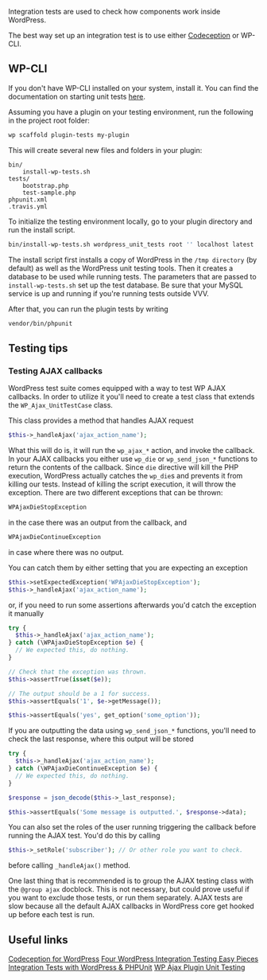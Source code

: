 Integration tests are used to check how components work inside WordPress.

The best way set up an integration test is to use either [Codeception]((https://codeception.com/for/wordpress)) or WP-CLI.

## WP-CLI

If you don't have WP-CLI installed on your system, install it. You can find the documentation on starting unit tests [here](https://make.wordpress.org/cli/handbook/plugin-unit-tests/).

Assuming you have a plugin on your testing environment, run the following in the project root folder:

```bash
wp scaffold plugin-tests my-plugin
```
This will create several new files and folders in your plugin:

```
bin/
    install-wp-tests.sh
tests/
    bootstrap.php
    test-sample.php
phpunit.xml
.travis.yml
```

To initialize the testing environment locally, go to your plugin directory and run the install script.

```bash
bin/install-wp-tests.sh wordpress_unit_tests root '' localhost latest
```

The install script first installs a copy of WordPress in the `/tmp directory` (by default) as well as the WordPress unit testing tools. Then it creates a database to be used while running tests. The parameters that are passed to `install-wp-tests.sh` set up the test database. Be sure that your MySQL service is up and running if you're running tests outside VVV.

After that, you can run the plugin tests by writing

```bash
vendor/bin/phpunit
```

## Testing tips

### Testing AJAX callbacks

WordPress test suite comes equipped with a way to test WP AJAX callbacks. In order to utilize it you'll need to create a test class that extends the `WP_Ajax_UnitTestCase` class.

This class provides a method that handles AJAX request

```php
$this->_handleAjax('ajax_action_name');
```

What this will do is, it will run the `wp_ajax_*` action, and invoke the callback. In your AJAX callbacks you either use `wp_die` or `wp_send_json_*` functions to return the contents of the callback. Since `die` directive will kill the PHP execution, WordPress actually catches the `wp_die`s and prevents it from killing our tests.
Instead of killing the script execution, it will throw the exception. There are two different exceptions that can be thrown:

```php
WPAjaxDieStopException
```

in the case there was an output from the callback, and

```php
WPAjaxDieContinueException
```

in case where there was no output.

You can catch them by either setting that you are expecting an exception

```php
$this->setExpectedException('WPAjaxDieStopException');
$this->_handleAjax('ajax_action_name');
```

or, if you need to run some assertions afterwards you'd catch the exception it manually

```php
try {
  $this->_handleAjax('ajax_action_name');
} catch (\WPAjaxDieStopException $e) {
  // We expected this, do nothing.
}

// Check that the exception was thrown.
$this->assertTrue(isset($e));

// The output should be a 1 for success.
$this->assertEquals('1', $e->getMessage());

$this->assertEquals('yes', get_option('some_option'));
```

If you are outputting the data using `wp_send_json_*` functions, you'll need to check the last response, where this output will be stored

```php
try {
  $this->_handleAjax('ajax_action_name');
} catch (\WPAjaxDieContinueException $e) {
  // We expected this, do nothing.
}

$response = json_decode($this->_last_response);

$this->assertEquals('Some message is outputted.', $response->data);
```

You can also set the roles of the user running triggering the callback before running the AJAX test. You'd do this by calling

```php
$this->_setRole('subscriber'); // Or other role you want to check.
```

before calling `_handleAjax()` method.

One last thing that is recommended is to group the AJAX testing class with the `@group ajax` docblock. This is not necessary, but could prove useful if you want to exclude those tests, or run them separately.
AJAX tests are slow because all the default AJAX callbacks in WordPress core get hooked up before each test is run.

## Useful links

[Codeception for WordPress](https://codeception.com/for/wordpress)
[Four WordPress Integration Testing Easy Pieces](https://www.theaveragedev.com/four-wordpress-integration-testing-easy-pieces/)
[Integration Tests with WordPress & PHPUnit](https://aaemnnost.tv/2016/07/29/integration-tests-wordpress-phpunit/)
[WP Ajax Plugin Unit Testing](https://codesymphony.co/author/jdgrimesdev/page/4/)
